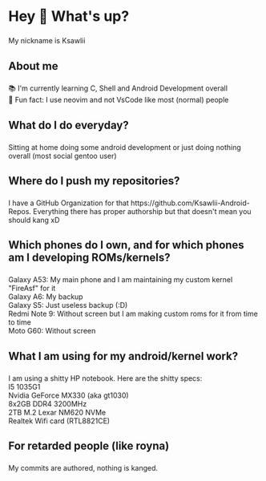 <h1 align="left">Hey 👋 What's up?</h1>

###

<p align="left">My nickname is Ksawlii</p>

###

<h2 align="left">About me</h2>

###

<p align="left">📚 I'm currently learning C, Shell and Android Development overall<br>🎲 Fun fact: I use neovim and not VsCode like most (normal) people</p>

###

<h2 align="left">What do I do everyday?</h2>

###

<p align="left">Sitting at home doing some android development or just doing nothing overall (most social gentoo user)</p>

###

<h2 align="left">Where do I push my repositories?</h2>

###

<p align="left">I have a GitHub Organization for that https://github.com/Ksawlii-Android-Repos. Everything there has proper authorship but that doesn't mean you should kang xD</p>

###

<h2 align="left">Which phones do I own, and for which phones am I developing ROMs/kernels?</h2>

###

<p align="left">Galaxy A53: My main phone and I am maintaining my custom kernel "FireAsf" for it<br>Galaxy A6: My backup<br>Galaxy S5: Just useless backup (:D)<br>Redmi Note 9: Without screen but I am making custom roms for it from time to time<br>Moto G60: Without screen</p>

###

<h2 align="left">What I am using for my android/kernel work?</h2>

###

<p align="left">I am using a shitty HP notebook. Here are the shitty specs:<br>I5 1035G1<br>Nvidia GeForce MX330 (aka gt1030)<br>8x2GB DDR4 3200MHz<br>2TB M.2 Lexar NM620 NVMe<br>Realtek Wifi card (RTL8821CE)</p>

###

<h2 align="left">For retarded people (like royna)</h2>

###

<p align="left">My commits are authored, nothing is kanged.</p>

###
